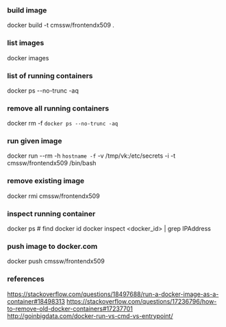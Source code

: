 

### build image
docker build -t cmssw/frontendx509 .

### list images
docker images

### list of running containers
docker ps --no-trunc -aq

### remove all running containers
docker rm -f `docker ps --no-trunc -aq`

### run given image
docker run --rm -h `hostname -f` -v /tmp/vk:/etc/secrets -i -t cmssw/frontendx509 /bin/bash

### remove existing image
docker rmi cmssw/frontendx509

### inspect running container
docker ps # find docker id
docker inspect <docker_id> | grep IPAddress

### push image to docker.com
docker push cmssw/frontendx509

### references
https://stackoverflow.com/questions/18497688/run-a-docker-image-as-a-container#18498313
https://stackoverflow.com/questions/17236796/how-to-remove-old-docker-containers#17237701
http://goinbigdata.com/docker-run-vs-cmd-vs-entrypoint/
